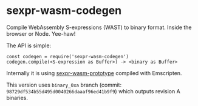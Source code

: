 # sexpr-wasm-codegen

Compile WebAssembly S-expressions (WAST) to binary format. Inside the browser or Node. Yee-haw!

The API is simple:
```
const codegen = require('sexpr-wasm-codegen')
codegen.compile(<S-expression as Buffer>) -> <binary as Buffer>
```

Internally it is using [sexpr-wasm-prototype](https://github.com/WebAssembly/sexpr-wasm-prototype)
compiled with Emscripten.

This version uses `binary_0xa` branch (commit: `98729df534b55d495d0040266daaaf96ed41b9f9`) which
outputs revision A binaries.
